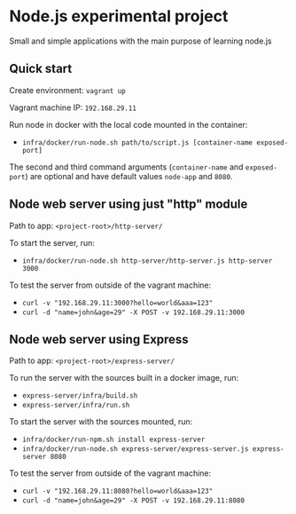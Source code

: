 # Node.js experimental project
Small and simple applications with the main purpose of learning node.js

## Quick start
Create environment:
`vagrant up`

Vagrant machine IP: `192.168.29.11`

Run node in docker with the local code mounted in the container:
- `infra/docker/run-node.sh path/to/script.js [container-name exposed-port]`

The second and third command arguments (`container-name` and `exposed-port`) are optional and have default values `node-app` and `8080`.

## Node web server using just "http" module
Path to app: `<project-root>/http-server/`

To start the server, run:
- `infra/docker/run-node.sh http-server/http-server.js http-server 3000`

To test the server from outside of the vagrant machine:
- `curl -v "192.168.29.11:3000?hello=world&aaa=123"`
- `curl -d "name=john&age=29" -X POST -v 192.168.29.11:3000` 

## Node web server using Express
Path to app: `<project-root>/express-server/`

To run the server with the sources built in a docker image, run:
- `express-server/infra/build.sh`
- `express-server/infra/run.sh`

To start the server with the sources mounted, run:
- `infra/docker/run-npm.sh install express-server`
- `infra/docker/run-node.sh express-server/express-server.js express-server 8080`

To test the server from outside of the vagrant machine:
- `curl -v "192.168.29.11:8080?hello=world&aaa=123"`
- `curl -d "name=john&age=29" -X POST -v 192.168.29.11:8080` 
